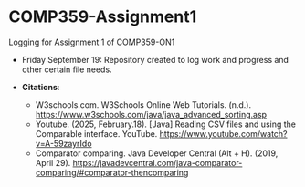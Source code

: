 # COMP359-Assignment1
Logging for Assignment 1 of COMP359-ON1

- Friday September 19: Repository created to log work and progress and other certain file needs. 

- **Citations**:
    - W3schools.com. W3Schools Online Web Tutorials. (n.d.). https://www.w3schools.com/java/java_advanced_sorting.asp
    - Youtube. (2025, February.18). [Java] Reading CSV files and using the Comparable interface. YouTube. https://www.youtube.com/watch?v=A-59zayrIdo
    - Comparator comparing. Java Developer Central (Alt + H). (2019, April 29). https://javadevcentral.com/java-comparator-comparing/#comparator-thencomparing 
